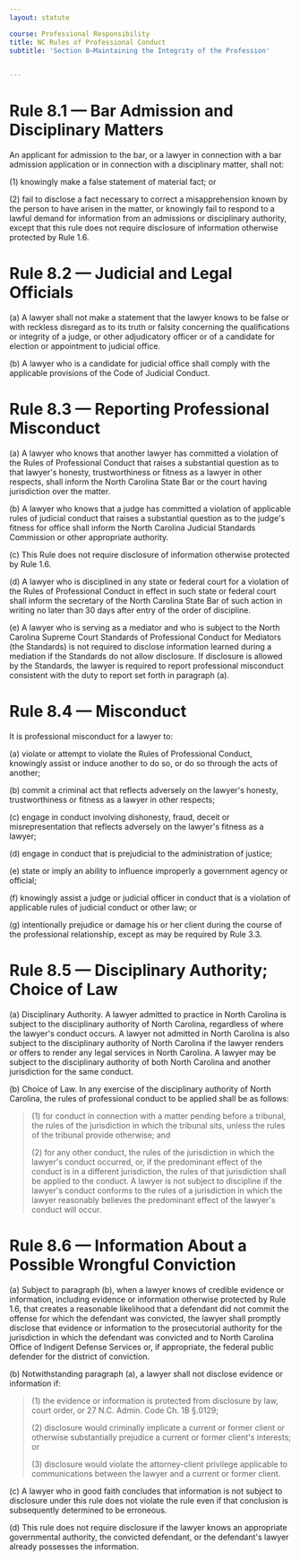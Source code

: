 ```yaml
---
layout: statute

course: Professional Responsibility
title: NC Rules of Professional Conduct 
subtitle: 'Section 8—Maintaining the Integrity of the Profession'

    
---
```


# Rule 8.1 — Bar Admission and Disciplinary Matters

An applicant for admission to the bar, or a lawyer in connection with a bar admission application or in connection with a disciplinary matter, shall not:

(1)	knowingly make a false statement of material fact; or

(2)	fail to disclose a fact necessary to correct a misapprehension known by the person to have arisen in the matter, or knowingly fail to respond to a lawful demand for information from an admissions or disciplinary authority, except that this rule does not require disclosure of information otherwise protected by Rule 1.6.

# Rule 8.2	— Judicial and Legal Officials 

(a) A lawyer shall not make a statement that the lawyer knows to be false or with reckless disregard as to its truth or falsity concerning the qualifications or integrity of a judge, or other adjudicatory officer or of a candidate for election or appointment to judicial office.

(b) A lawyer who is a candidate for judicial office shall comply with the applicable provisions of the Code of Judicial Conduct.

# Rule 8.3	— Reporting Professional Misconduct

(a) A lawyer who knows that another lawyer has committed a violation of the Rules of Professional Conduct that raises a substantial question as to that lawyer's honesty, trustworthiness or fitness as a lawyer in other respects, shall inform the North Carolina State Bar or the court having jurisdiction over the matter.

(b) A lawyer who knows that a judge has committed a violation of applicable rules of judicial conduct that raises a substantial question as to the judge's fitness for office shall inform the North Carolina Judicial Standards Commission or other appropriate authority.

(c) This Rule does not require disclosure of information otherwise protected by Rule 1.6.

(d) A lawyer who is disciplined in any state or federal court for a violation of the Rules of Professional Conduct in effect in such state or federal court shall inform the secretary of the North Carolina State Bar of such action in writing no later than 30 days after entry of the order of discipline.

(e) A lawyer who is serving as a mediator and who is subject to the North Carolina Supreme Court Standards of Professional Conduct for Mediators (the Standards) is not required to disclose information learned during a mediation if the Standards do not allow disclosure. If disclosure is allowed by the Standards, the lawyer is required to report professional misconduct consistent with the duty to report set forth in paragraph (a).

# Rule 8.4	— Misconduct

It is professional misconduct for a lawyer to:

(a) violate or attempt to violate the Rules of Professional Conduct, knowingly assist or induce another to do so, or do so through the acts of another;

(b) commit a criminal act that reflects adversely on the lawyer's honesty, trustworthiness or fitness as a lawyer in other respects;

(c) engage in conduct involving dishonesty, fraud, deceit or misrepresentation that reflects adversely on the lawyer's fitness as a lawyer;

(d) engage in conduct that is prejudicial to the administration of justice;

(e) state or imply an ability to influence improperly a government agency or official;

(f) knowingly assist a judge or judicial officer in conduct that is a violation of applicable rules of judicial conduct or other law; or

(g) intentionally prejudice or damage his or her client during the course of the professional relationship, except as may be required by Rule 3.3.

# Rule 8.5	— Disciplinary Authority; Choice of Law

(a) Disciplinary Authority. A lawyer admitted to practice in North Carolina is subject to the disciplinary authority of North Carolina, regardless of where the lawyer's conduct occurs. A lawyer not admitted in North Carolina is also subject to the disciplinary authority of North Carolina if the lawyer renders or offers to render any legal services in North Carolina. A lawyer may be subject to the disciplinary authority of both North Carolina and another jurisdiction for the same conduct.

(b) Choice of Law. In any exercise of the disciplinary authority of North Carolina, the rules of professional conduct to be applied shall be as follows:

> (1) for conduct in connection with a matter pending before a tribunal, the rules of the jurisdiction in which the tribunal sits, unless the rules of the tribunal provide otherwise; and
> 
> (2) for any other conduct, the rules of the jurisdiction in which the lawyer's conduct occurred, or, if the predominant effect of the conduct is in a different jurisdiction, the rules of that jurisdiction shall be applied to the conduct. A lawyer is not subject to discipline if the lawyer's conduct conforms to the rules of a jurisdiction in which the lawyer reasonably believes the predominant effect of the lawyer's conduct will occur.

# Rule 8.6	— Information About a Possible Wrongful Conviction

(a) Subject to paragraph (b), when a lawyer knows of credible evidence or information, including evidence or information otherwise protected by Rule 1.6, that creates a reasonable likelihood that a defendant did not commit the offense for which the defendant was convicted, the lawyer shall promptly disclose that evidence or information to the prosecutorial authority for the jurisdiction in which the defendant was convicted and to North Carolina Office of Indigent Defense Services or, if appropriate, the federal public defender for the district of conviction.

(b) Notwithstanding paragraph (a), a lawyer shall not disclose evidence or information if:

> (1) the evidence or information is protected from disclosure by law, court order, or 27 N.C. Admin. Code Ch. 1B §.0129;
> 
> (2) disclosure would criminally implicate a current or former client or otherwise substantially prejudice a current or former client's interests; or
> 
> (3) disclosure would violate the attorney-client privilege applicable to communications between the lawyer and a current or former client.

(c) A lawyer who in good faith concludes that information is not subject to disclosure under this rule does not violate the rule even if that conclusion is subsequently determined to be erroneous.

(d) This rule does not require disclosure if the lawyer knows an appropriate governmental authority, the convicted defendant, or the defendant's lawyer already possesses the information.
